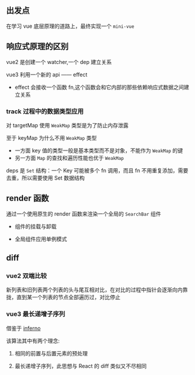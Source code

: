 ## 出发点

在学习 vue 底层原理的道路上，最终实现一个 `mini-vue`

## 响应式原理的区别

vue2 是创建一个 watcher,一个 dep 建立关系

vue3 利用一个新的 api —— effect
- effect 会接收一个函数 fn,这个函数会和它内部的那些依赖响应式数据之间建立关系

### track 过程中的数据类型应用

对 targetMap 使用 `WeakMap` 类型是为了防止内存泄露

至于 keyMap 为什么不用 `WeakMap` 类型
- 一方面 key 值的类型一般是基本类型而不是对象，不能作为 `WeakMap` 的键
- 另一方面 `Map` 的查找和遍历性能也优于 `WeakMap`

deps 是 `Set` 结构：一个 Key 可能被多个 fn 调用，而且 fn 不用重复添加，需要去重，所以需要使用 Set 数据结构


## render 函数

通过一个使用原生的 render 函数来渲染一个全局的 `SearchBar` 组件

- 组件的挂载与卸载

- 全局组件应用单例模式



## diff
### vue2 双端比较

新列表和旧列表两个列表的头与尾互相对比，在对比的过程中指针会逐渐向内靠拢，直到某一个列表的节点全部遍历过，对比停止

### vue3 最长递增子序列

借鉴于 [inferno](https://github.com/infernojs/inferno)

该算法其中有两个理念:

1. 相同的前置与后置元素的预处理

2. 最长递增子序列，此思想与 React 的 diff 类似又不尽相同